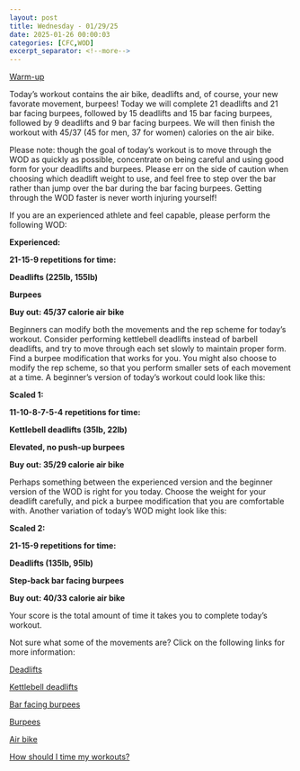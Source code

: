 ```yaml
---
layout: post
title: Wednesday - 01/29/25
date: 2025-01-26 00:00:03
categories: [CFC,WOD]
excerpt_separator: <!--more-->
---
```


[Warm-up](https://communityfitnessclub.wixsite.com/website/post/basic-full-body-warm-up)

Today’s workout contains the air bike, deadlifts and, of course, your new favorate movement, burpees! Today we will complete 21 deadlifts and 21 bar facing burpees, followed by 15 deadlifts and 15 bar facing burpees, followed by 9 deadlifts and 9 bar facing burpees. We will then finish the workout with 45/37 (45 for men, 37 for women) calories on the air bike.

Please note: though the goal of today’s workout is to move through the WOD as quickly as possible, concentrate on being careful and using good form for your deadlifts and burpees. Please err on the side of caution when choosing which deadlift weight to use, and feel free to step over the bar rather than jump over the bar during the bar facing burpees. Getting through the WOD faster is never worth injuring yourself!

If you are an experienced athlete and feel capable, please perform the following WOD:

**Experienced:**

**21-15-9 repetitions for time:**

**Deadlifts (225lb, 155lb)**

**Burpees**

**Buy out: 45/37 calorie air bike**
<!--more-->

Beginners can modify both the movements and the rep scheme for today’s workout. Consider performing kettlebell deadlifts instead of barbell deadlifts, and try to move through each set slowly to maintain proper form. Find a burpee modification that works for you. You might also choose to modify the rep scheme, so that you perform smaller sets of each movement at a time. A beginner’s version of today’s workout could look like this:

**Scaled 1:**

**11-10-8-7-5-4 repetitions for time:**

**Kettlebell deadlifts (35lb, 22lb)**

**Elevated, no push-up burpees**

**Buy out: 35/29 calorie air bike**

Perhaps something between the experienced version and the beginner version of the WOD is right for you today. Choose the weight for your deadlift carefully, and pick a burpee modification that you are comfortable with. Another variation of today’s WOD might look like this:

**Scaled 2:**

**21-15-9 repetitions for time:**

**Deadlifts (135lb, 95lb)**

**Step-back bar facing burpees**

**Buy out: 40/33 calorie air bike**

Your score is the total amount of time it takes you to complete today’s workout. 

Not sure what some of the movements are? Click on the following links for more information:

[Deadlifts](https://communityfitnessclub.wixsite.com/website/post/deadlifts)

[Kettlebell deadlifts](https://communityfitnessclub.wixsite.com/website/post/kettlebell-deadlifts)  

[Bar facing burpees](https://www.youtube.com/watch?v=P9ERqlJ5t8g) 

[Burpees](https://communityfitnessclub.wixsite.com/website/post/burpees)

[Air bike](https://communityfitnessclub.wixsite.com/website/post/air-bike)

[How should I time my workouts?](https://communityfitnessclub.wixsite.com/website/post/how-should-i-time-my-workouts)
